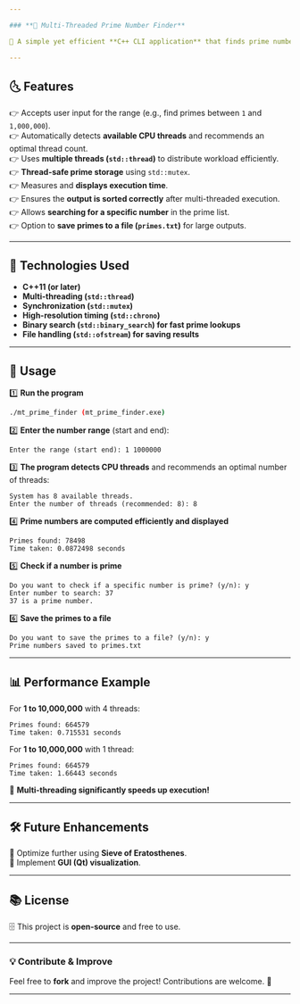 ```yaml
---

### **📌 Multi-Threaded Prime Number Finder**  

🚀 A simple yet efficient **C++ CLI application** that finds prime numbers in a given range using **multi-threading**. It distributes the workload across multiple threads, ensuring faster execution for large ranges.  

---
```


## **🌜 Features**  
👉 Accepts user input for the range (e.g., find primes between `1` and `1,000,000`).  
👉 Automatically detects **available CPU threads** and recommends an optimal thread count.  
👉 Uses **multiple threads (`std::thread`)** to distribute workload efficiently.  
👉 **Thread-safe prime storage** using `std::mutex`.  
👉 Measures and **displays execution time**.  
👉 Ensures the **output is sorted correctly** after multi-threaded execution.  
👉 Allows **searching for a specific number** in the prime list.  
👉 Option to **save primes to a file (`primes.txt`)** for large outputs.  

---

## **🤖 Technologies Used**  
- **C++11 (or later)**  
- **Multi-threading (`std::thread`)**  
- **Synchronization (`std::mutex`)**  
- **High-resolution timing (`std::chrono`)**  
- **Binary search (`std::binary_search`) for fast prime lookups**  
- **File handling (`std::ofstream`) for saving results**  

---

## **🚀 Usage**  

1️⃣ **Run the program**  
```sh
./mt_prime_finder (mt_prime_finder.exe)
```

2️⃣ **Enter the number range** (start and end):  
```
Enter the range (start end): 1 1000000
```

3️⃣ **The program detects CPU threads** and recommends an optimal number of threads:  
```
System has 8 available threads.
Enter the number of threads (recommended: 8): 8
```

4️⃣ **Prime numbers are computed efficiently and displayed**  
```
Primes found: 78498
Time taken: 0.0872498 seconds
```

5️⃣ **Check if a number is prime**  
```
Do you want to check if a specific number is prime? (y/n): y
Enter number to search: 37
37 is a prime number.
```

6️⃣ **Save the primes to a file**  
```
Do you want to save the primes to a file? (y/n): y
Prime numbers saved to primes.txt
```

---

## **📊 Performance Example**
For **1 to 10,000,000** with 4 threads:
```
Primes found: 664579
Time taken: 0.715531 seconds
```

For **1 to 10,000,000** with 1 thread:
```
Primes found: 664579
Time taken: 1.66443 seconds
```
💪 **Multi-threading significantly speeds up execution!**  

---

## **🛠 Future Enhancements**
🔹 Optimize further using **Sieve of Eratosthenes**.  
🔹 Implement **GUI (Qt) visualization**.  

---

## **📚 License**  
🗄 This project is **open-source** and free to use.  

---

### **💡 Contribute & Improve**
Feel free to **fork** and improve the project! Contributions are welcome. 🚀  

---